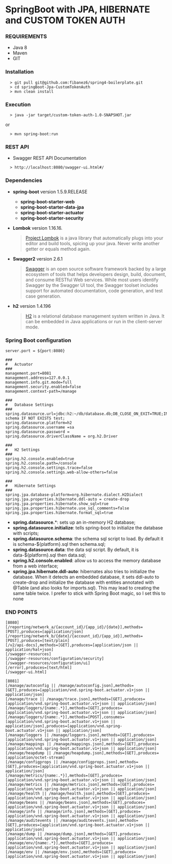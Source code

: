 # SpringBoot with JPA, HIBERNATE and CUSTOM TOKEN AUTH

### REQUIREMENTS
* Java 8
* Maven
* GIT

### Installation

```
  > git pull git@github.com:fibanez6/spring4-boilerplate.git
  > cd springBoot-Jpa-CustomTokenAuth
  > mvn clean install
```

### Execution

```
  > java -jar target/custom-token-auth-1.0-SNAPSHOT.jar
```
or
```
  > mvn spring-boot:run
```

### REST API

* Swagger REST API Documentation
```
  > http://localhost:8080/swagger-ui.html#/
```


### Dependencies

* **spring-boot** version 1.5.9.RELEASE
   * **spring-boot-starter-web**
   * **spring-boot-starter-data-jpa**
   * **spring-boot-starter-actuator**
   * **spring-boot-starter-security**
* **Lombok** version 1.16.16. 

  > [Project Lombok](https://projectlombok.org/) is a java library that automatically plugs into your editor and build tools, spicing up your java.
Never write another getter or equals method again.

* **Swagger2** version 2.6.1
  > [Swagger](https://swagger.io/) is an open source software framework backed by a large ecosystem of tools that helps developers design, build, document, and consume RESTful Web services. 
While most users identify Swagger by the Swagger UI tool, the Swagger toolset includes support for automated documentation, code generation, and test case generation.

* **h2** version 1.4.196
  > [H2](http://www.h2database.com/html/main.html) is a relational database management system written in Java. It can be embedded in Java applications or run in the client-server mode.

### Spring Boot configuration
```
server.port = ${port:8080}

###
#   Actuator
###
management.port=8081
management.address=127.0.0.1
management.info.git.mode=full
management.security.enabled=false
management.context-path=/manage

###
#   Database Settings
###
spring.datasource.url=jdbc:h2:~/db/database.db;DB_CLOSE_ON_EXIT=TRUE;INIT=create schema IF NOT EXISTS test;
spring.datasource.platform=h2
spring.datasource.username =sa
spring.datasource.password =
spring.datasource.driverClassName = org.h2.Driver

###
#   H2 Settings
###
spring.h2.console.enabled=true
spring.h2.console.path=/console
spring.h2.console.settings.trace=false
spring.h2.console.settings.web-allow-others=false

###
#   Hibernate Settings
###
spring.jpa.database-platform=org.hibernate.dialect.H2Dialect
spring.jpa.properties.hibernate.ddl-auto = create-drop
spring.jpa.properties.hibernate.show_sql=true
spring.jpa.properties.hibernate.use_sql_comments=false
spring.jpa.properties.hibernate.format_sql=true
```

* **spring.datasource.***: sets up an in-memory H2 database;
* **spring.datasource.initialize**: tells spring-boot to initialize the database with scripts;
* **spring.datasource.schema**: the schema sql script to load. By default it is schema-${platform}.sql then schema.sql;
* **spring.datasource.data**: the data sql script. By default, it is data-${platform}.sql then data.sql;
* **spring.h2.console.enabled**: allow us to access the memory database from a web interface;
* **spring.jpa.hibernate.ddl-auto**: hibernates also tries to initialize the database. 
When it detects an embedded database, it sets ddl-auto to create-drop and initialize the database with entities annotated with @Table (and also looks for imports.sql). 
This may lead to creating the same table twice. I prefer to stick with Spring Boot magic, so I set this to none

### END POINTS
```
[8080]
[/reporting/network_a/{account_id}/{app_id}/{date}],methods=[POST],produces=[application/json]
[/reporting/network_b/{date}/{account_id}/{app_id}],methods=[POST],produces=[text/plain]
[/v2/api-docs],methods=[GET],produces=[application/json || application/hal+json]
[/swagger-resources]
[/swagger-resources/configuration/security]
[/swagger-resources/configuration/ui]
[/error],produces=[text/html]
[/swagger-ui.html]

```
```
[8081]
[/manage/autoconfig || /manage/autoconfig.json],methods=[GET],produces=[application/vnd.spring-boot.actuator.v1+json || application/json]
[/manage/trace || /manage/trace.json],methods=[GET],produces=[application/vnd.spring-boot.actuator.v1+json || application/json]
[/manage/loggers/{name:.*}],methods=[GET],produces=[application/vnd.spring-boot.actuator.v1+json || application/json]
[/manage/loggers/{name:.*}],methods=[POST],consumes=[application/vnd.spring-boot.actuator.v1+json || application/json],produces=[application/vnd.spring-boot.actuator.v1+json || application/json]
[/manage/loggers || /manage/loggers.json],methods=[GET],produces=[application/vnd.spring-boot.actuator.v1+json || application/json]
[/manage/mappings || /manage/mappings.json],methods=[GET],produces=[application/vnd.spring-boot.actuator.v1+json || application/json]
[/manage/heapdump || /manage/heapdump.json],methods=[GET],produces=[application/octet-stream]
[/manage/configprops || /manage/configprops.json],methods=[GET],produces=[application/vnd.spring-boot.actuator.v1+json || application/json]
[/manage/metrics/{name:.*}],methods=[GET],produces=[application/vnd.spring-boot.actuator.v1+json || application/json]
[/manage/metrics || /manage/metrics.json],methods=[GET],produces=[application/vnd.spring-boot.actuator.v1+json || application/json]
[/manage/health || /manage/health.json],methods=[GET],produces=[application/vnd.spring-boot.actuator.v1+json || application/json]
[/manage/beans || /manage/beans.json],methods=[GET],produces=[application/vnd.spring-boot.actuator.v1+json || application/json]
[/manage/info || /manage/info.json],methods=[GET],produces=[application/vnd.spring-boot.actuator.v1+json || application/json]
[/manage/auditevents || /manage/auditevents.json],methods=[GET],produces=[application/vnd.spring-boot.actuator.v1+json || application/json]
[/manage/dump || /manage/dump.json],methods=[GET],produces=[application/vnd.spring-boot.actuator.v1+json || application/json]
[/manage/env/{name:.*}],methods=[GET],produces=[application/vnd.spring-boot.actuator.v1+json || application/json]
[/manage/env || /manage/env.json],methods=[GET],produces=[application/vnd.spring-boot.actuator.v1+json || application/json]


```